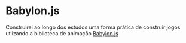 # Babylon.js

Construirei ao longo dos estudos uma forma prática de construir jogos utlizando a biblioteca de animação [Babylon.js](https://www.babylonjs.com/)
